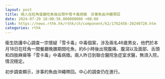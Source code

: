 ```yaml
---
layout: post
title: 兩人在旺角餐廳吃魚後出現中雪卡毒病徵　涉事魚由沖繩帶回
date: 2024-07-20 18:00:56.000000000 +08:00
link: https://news.rthk.hk/rthk/ch/component/k2/1762456-20240720.htm
categories: rthk
---
```


衞生防護中心調查一宗懷疑「雪卡毒」中毒個案，涉及兩名46歲男女，他們於本月18日在旺角一間餐廳晚膳期間吃魚，約6小時後出現腹痛、腹瀉以及面部、舌頭和四肢麻痺等「雪卡毒」中毒病徵。兩人昨日到聯合醫院急症室求醫，無須入院，情況穩定。

初步調查顯示，涉事的魚由沖繩帶回。中心的調查仍在進行。
